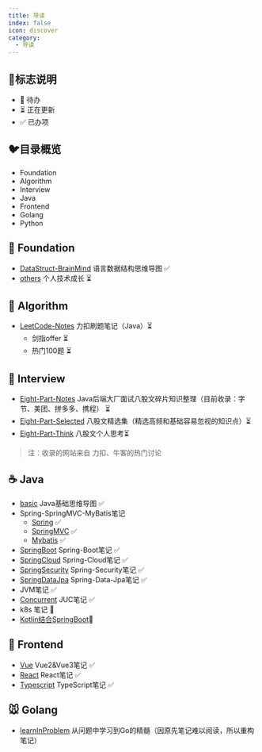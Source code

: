 ```yaml
---
title: 导读
index: false
icon: discover
category:
  - 导读
---
```


## :milky_way:标志说明

* 🚫 待办
* ⏳ 正在更新
* ✅ 已办项



## :bird:目录概览

* Foundation
* Algorithm
* Interview
* Java
* Frontend
* Golang
* Python


## :baby_chick: Foundation

* [DataStruct-BrainMind](/fundamental/datastruct.md) 语言数据结构思维导图 ✅ 
* [others](/others/rent_house.md) 个人技术成长 ⏳



## :penguin: Algorithm

* [LeetCode-Notes](/Java/leetcode/leetcode.md) 力扣刷题笔记（Java）⏳ 
  * 剑指offer ⏳
  * 热门100题 ⏳



## :tiger: Interview

* [Eight-Part-Notes](/Java/eightpart/giant.md)  Java后端大厂面试八股文碎片知识整理（目前收录：字节、美团、拼多多、携程） ⏳ 
* [Eight-Part-Selected](/Java/eightpart/intro.md)  八股文精选集（精选高频和基础容易忽视的知识点）⏳ 
* [Eight-Part-Think](/Java/eightpart/think.md)  八股文个人思考⏳

> 注：收录的网站来自 力扣、牛客的热门讨论



## :coffee: Java

* [basic](/Java/basic/basic.md)  Java基础思维导图 ✅ 
* Spring-SpringMVC-MyBatis笔记
  * [Spring](/Java/fm/Spring.md) ✅
  * [SpringMVC](/Java/fm/SpringMVC.md)  ✅
  * [Mybatis](/Java/fm/Mybatis.md)  ✅
* [SpringBoot](/Java/fm/SpringBoot.md)  Spring-Boot笔记 ✅ 
* [SpringCloud](/Java/fm/SpringCloud.md) Spring-Cloud笔记 ✅ 
* [SpringSecurity](/Java/fm/SpringSecurity.md) Spring-Security笔记 ✅ 
* [SpringDataJpa](/Java/fm/SpringDataJpa.md)  Spring-Data-Jpa笔记 ✅ 
* JVM笔记 ✅ 
* [Concurrent](/Java/concurrent/concurrent.md)  JUC笔记 ✅ 
* k8s 笔记 🚫
* [Kotlin结合SpringBoot](/Java/kotlin/kotlin.md)🚫



## :ocean: Frontend

*  [Vue](/frontend/vue/vue.md) Vue2&Vue3笔记 ✅ 
*  [React](/frontend/react/react.md) React笔记 ✅ 
*  [Typescript](/frontend/typescript/typescript.md) TypeScript笔记 ✅ 



## :mouse: Golang

* [learnInProblem](/golang/learnInProblem.md)   从问题中学习到Go的精髓（因原先笔记难以阅读，所以重构笔记）
